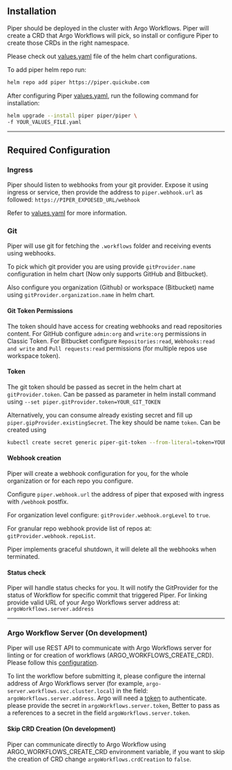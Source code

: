 ## Installation

Piper should be deployed in the cluster with Argo Workflows.
Piper will create a CRD that Argo Workflows will pick, so install or configure Piper to create those CRDs in the right namespace.

Please check out [values.yaml](https://github.com/quickube/piper/tree/main/helm-chart/values.yaml) file of the helm chart configurations.

To add piper helm repo run:

```bash
helm repo add piper https://piper.quickube.com
```

After configuring Piper [values.yaml](https://github.com/quickube/piper/tree/main/helm-chart/values.yaml), run the following command for installation:

```bash
helm upgrade --install piper piper/piper \
-f YOUR_VALUES_FILE.yaml
```

---

## Required Configuration

### Ingress

Piper should listen to webhooks from your git provider.
Expose it using ingress or service, then provide the address to `piper.webhook.url` as followed:
`https://PIPER_EXPOESED_URL/webhook`

Refer to [values.yaml](https://github.com/quickube/piper/tree/main/helm-chart/values.yaml) for more information.

### Git

Piper will use git for fetching the `.workflows` folder and receiving events using webhooks.

To pick which git provider you are using provide `gitProvider.name` configuration in helm chart (Now only supports GitHub and Bitbucket).

Also configure you organization (Github) or workspace (Bitbucket) name using `gitProvider.organization.name` in helm chart.

#### Git Token Permissions

The token should have access for creating webhooks and read repositories content.
For GitHub configure `admin:org` and `write:org` permissions in Classic Token.
For Bitbucket configure `Repositories:read`, `Webhooks:read and write` and `Pull requests:read` permissions (for multiple repos use workspace token).

#### Token

The git token should be passed as secret in the helm chart at `gitProvider.token`.
Can be passed as parameter in helm install command using `--set piper.gitProvider.token=YOUR_GIT_TOKEN`

Alternatively, you can consume already existing secret and fill up `piper.gipProvider.existingSecret`.
The key should be name `token`. Can be created using

```bash
kubectl create secret generic piper-git-token --from-literal=token=YOUR_GIT_OKEN
```

#### Webhook creation

Piper will create a webhook configuration for you, for the whole organization or for each repo you configure.

Configure `piper.webhook.url` the address of piper that exposed with ingress with `/webhook` postfix.

For organization level configure: `gitProvider.webhook.orgLevel` to `true`.

For granular repo webhook provide list of repos at: `gitProvider.webhook.repoList`.

Piper implements graceful shutdown, it will delete all the webhooks when terminated.

#### Status check

Piper will handle status checks for you.
It will notify the GitProvider for the status of Workflow for specific commit that triggered Piper.
For linking provide valid URL of your Argo Workflows server address at: `argoWorkflows.server.address`

---

### Argo Workflow Server (On development)

Piper will use REST API to communicate with Argo Workflows server for linting or for creation of workflows (ARGO_WORKFLOWS_CREATE_CRD). Please follow this [configuration](https://argoproj.github.io/argo-workflows/rest-api/).

To lint the workflow before submitting it, please configure the internal address of Argo Workflows server (for example, `argo-server.workflows.svc.cluster.local`) in the field: `argoWorkflows.server.address`. Argo will need a [token](https://argoproj.github.io/argo-workflows/access-token/) to authenticate. please provide the secret in `argoWorkflows.server.token`, Better to pass as a references to a secret in the field `argoWorkflows.server.token`.

#### Skip CRD Creation (On development)

Piper can communicate directly to Argo Workflow using ARGO_WORKFLOWS_CREATE_CRD environment variable, if you want to skip the creation of CRD change `argoWorkflows.crdCreation` to `false`.
